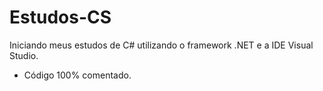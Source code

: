 # Estudos-CS
Iniciando meus estudos de C# utilizando o framework .NET e a IDE Visual Studio. 

- Código 100% comentado.
